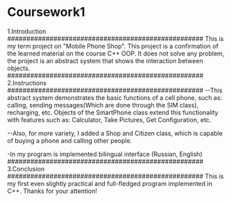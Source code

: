 # Coursework1
1.Introduction
###################################################
This is my term project on "Mobile Phone Shop".
This project is a confirmation of the learned material on the course C++ OOP.
It does not solve any problem, the project is an abstract system that shows the interaction between objects.
###################################################
2.Instructions
###################################################
--This abstract system demonstrates the basic functions 
 of a cell phone, such as: calling, sending messages(Which are done through the SIM class), recharging, etc.
Objects of the SmartPhone class extend this functionality with features such as:
Calculator, Take Pictures, Get Configuration, etc.

--Also, for more variety, I added a Shop and Citizen class, which is capable of buying a phone and calling other people.

-In my program is implemented bilingual interface (Russian, English)
###################################################
3.Conclusion
###################################################
This is my first even slightly practical and full-fledged program implemented in C++.
Thanks for your attention!

